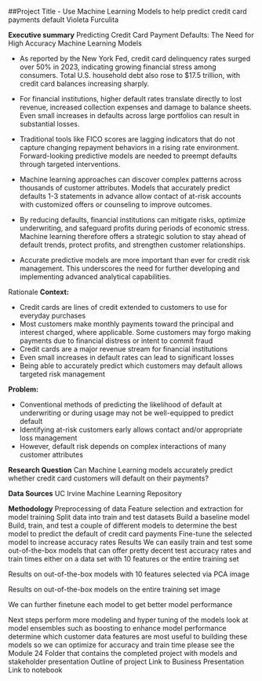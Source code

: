 ##Project Title - Use Machine Learning Models to help predict credit card payments default
Violeta Furculita

**Executive summary**
Predicting Credit Card Payment Defaults: The Need for High Accuracy Machine Learning Models

- As reported by the New York Fed, credit card delinquency rates surged over 50% in 2023, indicating growing financial stress among consumers. Total U.S. household debt also rose to $17.5 trillion, with credit card balances increasing sharply.

- For financial institutions, higher default rates translate directly to lost revenue, increased collection expenses and damage to balance sheets. Even small increases in defaults across large portfolios can result in substantial losses.

- Traditional tools like FICO scores are lagging indicators that do not capture changing repayment behaviors in a rising rate environment. Forward-looking predictive models are needed to preempt defaults through targeted interventions.

- Machine learning approaches can discover complex patterns across thousands of customer attributes. Models that accurately predict defaults 1-3 statements in advance allow contact of at-risk accounts with customized offers or counseling to improve outcomes.

- By reducing defaults, financial institutions can mitigate risks, optimize underwriting, and safeguard profits during periods of economic stress. Machine learning therefore offers a strategic solution to stay ahead of default trends, protect profits, and strengthen customer relationships.

- Accurate predictive models are more important than ever for credit risk management. This underscores the need for further developing and implementing advanced analytical capabilities.

Rationale
**Context:**

- Credit cards are lines of credit extended to customers to use for everyday purchases
- Most customers make monthly payments toward the principal and interest charged, where applicable. Some customers may forgo making payments due to financial distress or intent to commit fraud
- Credit cards are a major revenue stream for financial institutions
- Even small increases in default rates can lead to significant losses
- Being able to accurately predict which customers may default allows targeted risk management

**Problem:**

- Conventional methods of predicting the likelihood of default at underwriting or during usage may not be well-equipped to predict default
- Identifying at-risk customers early allows contact and/or appropriate loss management
- However, default risk depends on complex interactions of many customer attributes

**Research Question**
Can Machine Learning models accurately predict whether credit card customers will default on their payments?

**Data Sources**
UC Irvine Machine Learning Repository

**Methodology**
Preprocessing of data
Feature selection and extraction for model training
Split data into train and test datasets
Build a baseline model
Build, train, and test a couple of different models to determine the best model to predict the default of credit card payments
Fine-tune the selected model to increase accuracy rates
Results
We can easily train and test some out-of-the-box models that can offer pretty decent test accuracy rates and train times either on a data set with 10 features or the entire training set

Results on out-of-the-box models with 10 features selected via PCA image

Results on out-of-the-box models on the entire training set image

We can further finetune each model to get better model performance

Next steps
perform more modeling and hyper tuning of the models
look at model ensembles such as boosting to enhance model performance
determine which customer data features are most useful to building these models so we can optimize for accuracy and train time
please see the Module 24 Folder that contains the completed project with models and stakeholder presentation
Outline of project
Link to Business Presentation
Link to notebook

